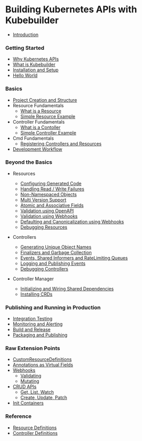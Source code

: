 # Building Kubernetes APIs with Kubebuilder

* [Introduction](README.md)

### Getting Started

* [Why Kubernetes APIs](getting_started/why_kubernetes.md)
* [What is Kubebuilder](getting_started/what_is_kubebuilder.md)
* [Installation and Setup](getting_started/installation_and_setup.md)
* [Hello World](getting_started/hello_world.md)

### Basics

* [Project Creation and Structure](basics/project_creation_and_structure.md)
* Resource Fundamentals
    * [What is a Resource](basics/what_is_resource.md)
    * [Simple Resource Example](basics/simple_resource.md)
* Controller Fundamentals
    * [What is a Contoller](basics/what_is_controller.md)
    * [Simple Controller Example](basics/simple_controller.md)
* Cmd Fundamentals
    * [Registering Controllers and Resources](basics/register_controllers_resources.md)
* [Development Workflow](basics/development_workflow.md)

### Beyond the Basics

* Resources
    * [Configuring Generated Code](beyond_the_basics/generated_code.md)
    * [Handling Read / Write Failures](beyond_the_basics/handling_failures.md)
    * [Non-Namespaced Objects](beyond_the_basics/generated_code.md)
    * [Multi Version Support](beyond_the_basics/resource_versioning.md)
    * [Atomic and Associative Fields](beyond_the_basics/atomic_and_associative_fields.md)
    * [Validation using OpenAPI](beyond_the_basics/schema_validation_with_openapi.md)
    * [Validation using Webhooks](beyond_the_basics/additional_validation_with_webhooks.md)
    * [Defaulting and Canonicalization using Webhooks](beyond_the_basics/defaulting_and_canonicalization_with_webhooks.md)
    * [Debugging Resources](beyond_the_basics/debugging_resources.md)

* Controllers
    * [Generating Unique Object Names](beyond_the_basics/generating_unique_object_names.md)
    * [Finalizers and Garbage Collection](beyond_the_basics/finalizers_and_garbage_collection.md)
    * [Events, Shared Informers and RateLimiting Queues](beyond_the_basics/events_shared_informers_and_ratelimiting_queues.md)
    * [Logging and Publishing Events](beyond_the_basics/logging_and_publishing_events.md)
    * [Debugging Controllers](beyond_the_basics/debugging_controllers.md)
    
* Controller Manager
    * [Initializing and Wiring Shared Dependencies](beyond_the_basics/initializing_and_wiring_dependencies.md)
    * [Installing CRDs](beyond_the_basics/installing_crds.md)

### Publishing and Running in Production

* [Integration Testing](publishing_and_running_in_production/integration_testing.md)
* [Monitoring and Alerting](publishing_and_running_in_production/monitoring_and_alerting.md)
* [Build and Release](publishing_and_running_in_production/build_and_release.md)
* [Packaging and Publishing](publishing_and_running_in_production/package_and_publishing.md)

### Raw Extension Points

* [CustomResourceDefinitions]()
* [Annotations as Virtual Fields]()
* [Webhooks]()
    * [Validating]()
    * [Mutating]()
* [CRUD APIs]()
    * [Get, List, Watch]()
    * [Create, Update, Patch]()
* [Init Containers]()


### Reference

* [Resource Definitions]()
* [Controller Definitions]()